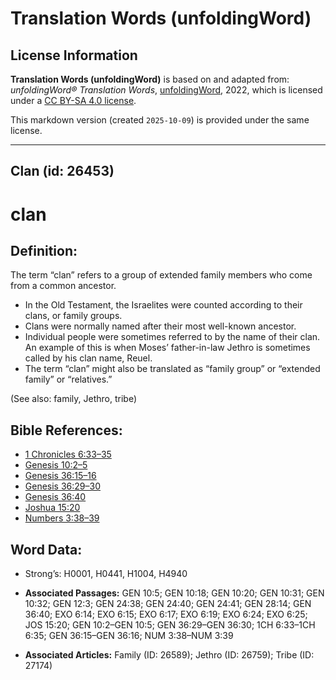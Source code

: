 # Translation Words (unfoldingWord)

## License Information

**Translation Words (unfoldingWord)** is based on and adapted from: _unfoldingWord® Translation Words_, [unfoldingWord](https://unfoldingword.org/utw), 2022, which is licensed under a [CC BY-SA 4.0 license](https://creativecommons.org/licenses/by-sa/4.0/legalcode.en).

This markdown version (created `2025-10-09`) is provided under the same license.



--------------------------------

## Clan (id: 26453)

clan
====

Definition:
-----------

The term “clan” refers to a group of extended family members who come from a common ancestor.

* In the Old Testament, the Israelites were counted according to their clans, or family groups.
* Clans were normally named after their most well\-known ancestor.
* Individual people were sometimes referred to by the name of their clan. An example of this is when Moses’ father\-in\-law Jethro is sometimes called by his clan name, Reuel.
* The term “clan” might also be translated as “family group” or “extended family” or “relatives.”

(See also: family, Jethro, tribe)

Bible References:
-----------------

* [1 Chronicles 6:33–35](https://ref.ly/1Chr6:33-1Chr6:35)
* [Genesis 10:2–5](https://ref.ly/Gen10:2-Gen10:5)
* [Genesis 36:15–16](https://ref.ly/Gen36:15-Gen36:16)
* [Genesis 36:29–30](https://ref.ly/Gen36:29-Gen36:30)
* [Genesis 36:40](https://ref.ly/Gen36:40)
* [Joshua 15:20](https://ref.ly/Josh15:20)
* [Numbers 3:38–39](https://ref.ly/Num3:38-Num3:39)

Word Data:
----------

* Strong’s: H0001, H0441, H1004, H4940

* **Associated Passages:** GEN 10:5; GEN 10:18; GEN 10:20; GEN 10:31; GEN 10:32; GEN 12:3; GEN 24:38; GEN 24:40; GEN 24:41; GEN 28:14; GEN 36:40; EXO 6:14; EXO 6:15; EXO 6:17; EXO 6:19; EXO 6:24; EXO 6:25; JOS 15:20; GEN 10:2–GEN 10:5; GEN 36:29–GEN 36:30; 1CH 6:33–1CH 6:35; GEN 36:15–GEN 36:16; NUM 3:38–NUM 3:39
* **Associated Articles:** Family (ID: 26589); Jethro (ID: 26759); Tribe (ID: 27174)

